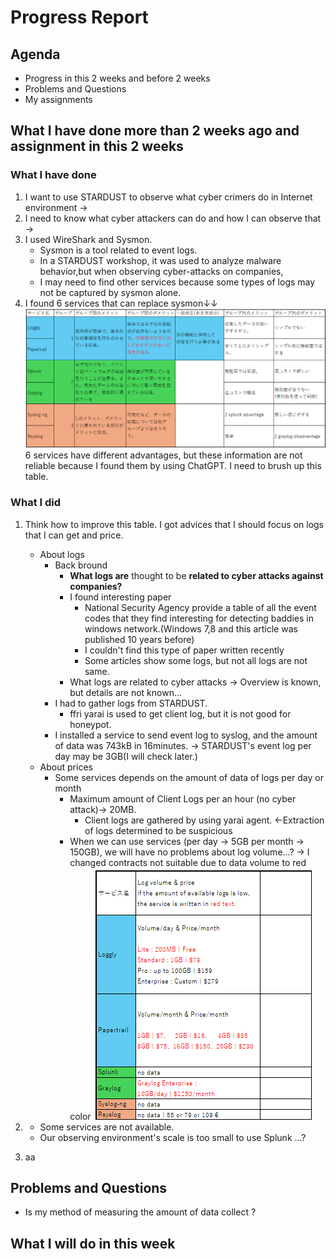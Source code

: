 # Progress Report

## Agenda
- Progress in this 2 weeks and before 2 weeks
- Problems and Questions
- My assignments
## What I have done more than 2 weeks ago and assignment in this 2 weeks
### What I have done
1. I want to use STARDUST to observe what cyber crimers do in Internet environment ->
2. I need to know what cyber attackers can do and how I can observe that ->
3. I used WireShark and Sysmon. 
    - Sysmon is a tool related to event logs.
    - In a STARDUST workshop, it was used to analyze malware behavior,but when observing cyber-attacks on companies,
    - I may need to find other services because some types of logs may not be captured by sysmon alone.
4. I found 6 services that can replace sysmon↓↓
![](20241204_PR6.png)
6 services have different advantages, but these information are not reliable because I found them by using ChatGPT.
I need to brush up this table.

### What I did
1. Think how to improve this table. I got advices that I should focus on logs that I can get and price.

    - About logs
      - Back bround
        - **What logs are** thought to be **related to cyber attacks against companies?**
         - I found interesting paper
            - National Security Agency provide a table of all the event codes that they find interesting for detecting baddies in windows network.(Windows 7,8 and this article was published 10 years before)
             - I couldn't find this type of paper written recently
            - Some articles show some logs, but not all logs are not same.
        - What logs are related to cyber attacks -> Overview is known, but details are not known...
      - I had to gather logs from STARDUST.
        - ffri yarai is used to get client log, but it is not good for honeypot.
      - I installed a service to send event log to syslog, and the amount of data was 743kB in 16minutes. -> STARDUST's event log per day may be 3GB(I will check later.)
    - About prices
      - Some services depends on the amount of data of logs per day or month
        - Maximum amount of Client Logs per an hour (no cyber attack)-> 20MB.
          - Client logs are gathered by using yarai agent. <-Extraction of logs determined to be suspicious
        - When we can use services (per day -> 5GB per month -> 150GB), we will have no 
    problems about log volume...? -> I changed contracts not suitable due to data volume to red color
![](20241204_red.png)
3. 
    - Some services are not available.
    - Our observing environment's scale is too small to use Splunk ...?
4. aa

## Problems and Questions
- Is my method of measuring the amount of data collect ?
## What I will do in this week
